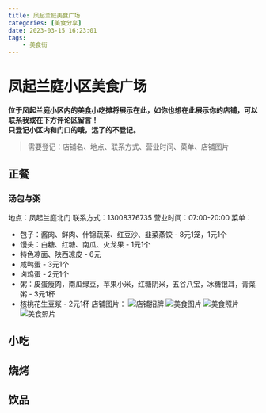 ```yaml
---
title: 凤起兰庭美食广场
categories: [美食分享]
date: 2023-03-15 16:23:01
tags:
    - 美食街
---
```


# 凤起兰庭小区美食广场

**位于凤起兰庭小区内的美食小吃摊将展示在此，如你也想在此展示你的店铺，可以联系我或在下方评论区留言！<br>只登记小区内和门口的哦，远了的不登记。**

>需要登记：店铺名、地点、联系方式、营业时间、菜单、店铺图片

<!-- more -->

## 正餐

### 汤包与粥
地点：凤起兰庭北门
联系方式：13008376735
营业时间：07:00-20:00
菜单：
- 包子：酱肉、鲜肉、什锦蔬菜、红豆沙、韭菜蒸饺  - 8元1笼，1元1个
- 馒头：白糖、红糖、南瓜、火龙果 - 1元1个
- 特色凉面、陕西凉皮 - 6元
- 咸鸭蛋 - 3元1个
- 卤鸡蛋 - 2元1个
- 粥：皮蛋瘦肉，南瓜绿豆，苹果小米，红糖阴米，五谷八宝，冰糖银耳，青菜粥 - 3元1杯
- 核桃花生豆浆 - 2元1杯
店铺图片：
![店铺招牌](https://img.1949hacker.cn//59d4db41101b4cbde865bce2603a87d.jpg)
![美食图片](https://img.1949hacker.cn//3f5ceec48d8df3ad79c928c7242d08f.jpg)
![美食照片](https://img.1949hacker.cn//19535dc047e9b53628cc2cbd45cfaa9.jpg)
![美食照片](https://img.1949hacker.cn//a0120f00e258d638e230cfefa201a2e.jpg)

## 小吃

## 烧烤

## 饮品